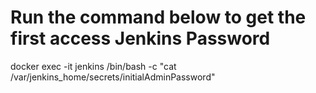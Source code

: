# Run the command below to get the first access Jenkins Password

docker exec -it jenkins /bin/bash -c "cat /var/jenkins_home/secrets/initialAdminPassword"
